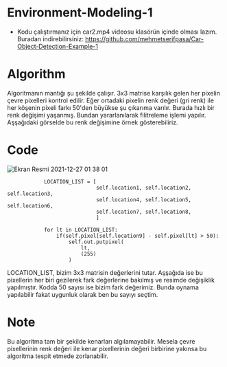 # Environment-Modeling-1
* Kodu çalıştırmanız için car2.mp4 videosu klasörün içinde olması lazım. Buradan indirebilirsiniz: https://github.com/mehmetserifpasa/Car-Object-Detection-Example-1

# Algorithm
Algoritmanın mantığı şu şekilde çalışır. 3x3 matrise karşılık gelen her pixelin çevre pixelleri kontrol edilir. Eğer 
ortadaki pixelin renk değeri (gri renk) ile her köşenin pixeli farkı 50'den büyükse şu çıkarıma varılır. Burada hızlı bir 
renk değişimi yaşanmış. Bundan yararlanılarak filitreleme işlemi yapılır. Aşşağıdaki görselde bu renk değişimine örnek
gösterebiliriz.

# Code
![Ekran Resmi 2021-12-27 01 38 01](https://user-images.githubusercontent.com/25556230/147421579-5e4bf91a-228e-4f4b-9886-add2ccb17006.png)
```
            LOCATION_LIST = [
                             self.location1, self.location2, self.location3,
                             self.location4, self.location5, self.location6,
                             self.location7, self.location8,
                             ]

            for lt in LOCATION_LIST:
                if(self.pixel[self.location9] - self.pixel[lt] > 50):
                    self.out.putpixel(
                        lt,
                        (255)
                    )
```
LOCATION_LIST, bizim 3x3 matrisin değerlerini tutar. Aşşağıda ise bu pixellerin her biri gezilerek fark değerlerine
bakılmış ve resimde değişiklik yapılmıştır. Kodda 50 sayısı ise bizim fark değerimiz. Bunda oynama yapılabilir fakat
uygunluk olarak ben bu sayıyı seçtim.

# Note
Bu algoritma tam bir şekilde kenarları algılamayabilir. Mesela çevre pixellerinin renk değeri ile kenar pixellerinin değeri
birbirine yakınsa bu algoritma tespit etmede zorlanabilir.
